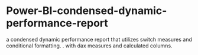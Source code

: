 # Power-BI-condensed-dynamic-performance-report
a condensed dynamic performance report that utilizes switch measures and conditional formatting. . with dax measures and calculated columns.
